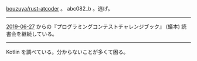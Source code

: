 [bouzuya/rust-atcoder][] 。 abc082_b 。逃げ。

---

[2019-06-27][] からの『プログラミングコンテストチャレンジブック』 (蟻本) 読書会を継続している。

---

Kotlin を調べている。分からないことが多くて困る。

[bouzuya/rust-atcoder]: https://github.com/bouzuya/rust-atcoder
[2019-06-27]: https://blog.bouzuya.net/2019/06/27/
